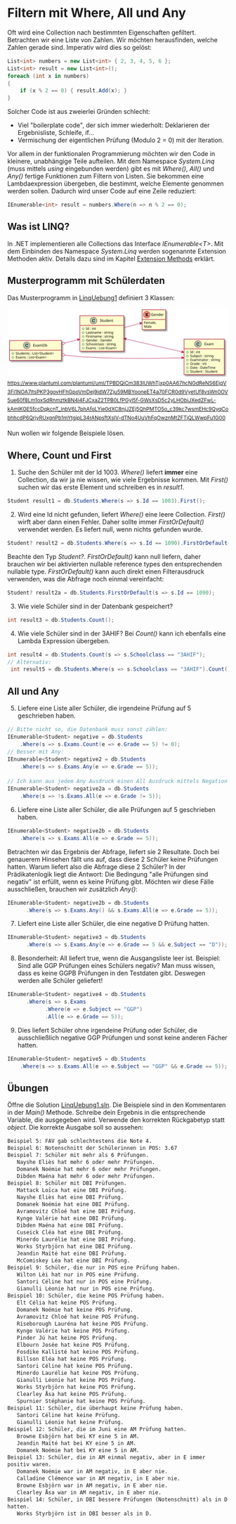 # Filtern mit Where, All und Any
Oft wird eine Collection nach bestimmten Eigenschaften gefiltert. Betrachten wir eine Liste von Zahlen.
Wir möchten herausfinden, welche Zahlen gerade sind. Imperativ wird dies so gelöst:
```c#
List<int> numbers = new List<int> { 2, 3, 4, 5, 6 };
List<int> result = new List<int>();
foreach (int x in numbers)
{
    if (x % 2 == 0) { result.Add(x); }
}
```

Solcher Code ist aus zweierlei Gründen schlecht:
- Viel "boilerplate code", der sich immer wiederholt: Deklarieren der Ergebnisliste, Schleife, if...
- Vermischung der eigentlichen Prüfung (Modulo 2 = 0) mit der Iteration.

Vor allem in der funktionalen Programmierung möchten wir den Code in kleinere, unabhängige Teile aufteilen.
Mit dem Namespace *System.Linq* (muss mittels *using* eingebunden werden) gibt es mit *Where()*, *All()* 
und *Any()* fertige Funktionen zum Filtern von Listen. Sie bekommen eine Lambdaexpression übergeben, die
bestimmt, welche Elemente genommen werden sollen. Dadurch wird unser Code auf eine Zeile reduziert:
```c#
IEnumerable<int> result = numbers.Where(n => n % 2 == 0);
```

## Was ist LINQ?

In .NET implementieren alle Collections das Interface *IEnumerable&lt;T&gt;*. Mit dem Einbinden
des Namespace *System.Linq* werden sogenannte Extension Methoden aktiv. Details dazu sind im Kapitel
[Extension Methods](../../Professional%20C%23/10_ExtensionMethods) erklärt.

## Musterprogramm mit Schülerdaten

Das Musterprogramm in [LinqUebung1](LinqUebung1) definiert 3 Klassen:

![](model_exams.svg)
<sup>
https://www.plantuml.com/plantuml/uml/TPBDQiCm383lUWhTjxp0AA67hcNGdReNS6EjqV3Fi1NOA7ltsPKP3govHFhGpoVmDej9idW7Zju59MBYooneET4a70FCR0d9VyetUf8vsWn0OV5ue60f8Lm1oxSdRnmztkBN4i4FJCxaZ2TPB0LfPGyl5f-GWsXsD5c2yLHObiJXedZFwL-kAmlKGE5fccDqkcnT_lnbV6L7phAfoLYie0dXC8njJZEj5QhPMTO5o_c39kc7wsmEHc9QyqCobhhcdP6QrjyRUxgnPb1mYtgjpL34rANpsftXslV-dTNo4UuVhFqOwznMtZFTjQLWwpFu1G00
</sup>

Nun wollen wir folgende Beispiele lösen.

## Where, Count und First

1. Suche den Schüler mit der Id 1003. *Where()* liefert **immer** eine Collection, da wir ja nie wissen,
   wie viele Ergebnisse kommen. Mit *First()* suchen wir das erste Element und schreiben es in *result1*.
```c#
Student result1 = db.Students.Where(s => s.Id == 1003).First();
```

2. Wird eine Id nicht gefunden, liefert *Where()* eine leere Collection. *First()* wirft aber dann einen Fehler.
Daher sollte immer *FirstOrDefault()* verwendet werden. Es liefert null, wenn nichts gefunden wurde.
```c#
Student? result2 = db.Students.Where(s => s.Id == 1090).FirstOrDefault();
```

Beachte den Typ *Student?*. *FirstOrDefault()* kann null liefern, daher brauchen wir bei aktivierten
nullable reference types den entsprechenden nullable type. *FirstOrDefault()* kann auch direkt
einen Filterausdruck verwenden, was die Abfrage noch einmal vereinfacht:
```c#
Student? result2a = db.Students.FirstOrDefault(s => s.Id == 1090);
```

3. Wie viele Schüler sind in der Datenbank gespeichert?
```c#
int result3 = db.Students.Count();
```

4. Wie viele Schüler sind in der 3AHIF? Bei *Count()* kann ich ebenfalls eine Lambda Expression übergeben.
```c#
int result4 = db.Students.Count(s => s.Schoolclass == "3AHIF");
// Alternativ:
 int result5 = db.Students.Where(s => s.Schoolclass == "3AHIF").Count();
```

## All und Any

5. Liefere eine Liste aller Schüler, die irgendeine Prüfung auf 5 geschrieben haben. 
```c#
// Bitte nicht so, die Datenbank muss sonst zählen:
IEnumerable<Student> negative = db.Students
    .Where(s => s.Exams.Count(e => e.Grade == 5) != 0);
// Besser mit Any:
IEnumerable<Student> negative2 = db.Students
    .Where(s => s.Exams.Any(e => e.Grade == 5));

// Ich kann aus jedem Any Ausdruck einen All Ausdruck mittels Negation erzeugen.
IEnumerable<Student> negative2a = db.Students
    .Where(s => !s.Exams.All(e => e.Grade != 5));
```

6. Liefere eine Liste aller Schüler, die alle Prüfungen auf 5 geschrieben haben.
```c#   
IEnumerable<Student> negative2b = db.Students
    .Where(s => s.Exams.All(e => e.Grade == 5));
```

Betrachten wir das Ergebnis der Abfrage, liefert sie 2 Resultate. Doch bei genauerem Hinsehen
fällt uns auf, dass diese 2 Schüler keine Prüfungen hatten. Warum liefert also die Abfrage
diese 2 Schüler? In der Prädikatenlogik liegt die Antwort: Die Bedingung "alle Prüfungen sind
negativ" ist erfüllt, wenn es keine Prüfung gibt. Möchten wir diese Fälle ausschließen, brauchen
wir zusätzlich *Any()*:
```c#
IEnumerable<Student> negative2b = db.Students
      .Where(s => s.Exams.Any() && s.Exams.All(e => e.Grade == 5));
```

7. Liefert eine Liste aller Schüler, die eine negative D Prüfung hatten.
```c#
IEnumerable<Student> negative3 = db.Students
      .Where(s => s.Exams.Any(e => e.Grade == 5 && e.Subject == "D"));
```

8. Besonderheit: All liefert true, wenn die Ausgangsliste leer ist. Beispiel: Sind alle GGP Prüfungen 
eines Schülers negativ? Man muss wissen, dass es keine GGPB Prüfungen in den Testdaten gibt. Deswegen 
werden alle Schüler geliefert!
```c#
IEnumerable<Student> negative4 = db.Students
      .Where(s => s.Exams
            .Where(e => e.Subject == "GGP")
            .All(e => e.Grade == 5));
```

9. Dies liefert Schüler ohne irgendeine Prüfung oder Schüler, die ausschließlich negative GGP Prüfungen 
und sonst keine anderen Fächer hatten.
```c#
IEnumerable<Student> negative5 = db.Students
    .Where(s => s.Exams.All(e => e.Subject == "GGP" && e.Grade == 5));
```

## Übungen
Öffne die Solution [LinqUebung1.sln](LinqUebung1). Die Beispiele sind in den Kommentaren in der *Main()* Methode.
Schreibe dein Ergebnis in die entsprechende Variable, die ausgegeben wird. Verwende den korrekten
Rückgabetyp statt *object*. Die korrekte Ausgabe soll so aussehen:
```
Beispiel 5: FAV gab schlechtestens die Note 4.
Beispiel 6: Notenschnitt der Schülerinnen in POS: 3.67
Beispiel 7: Schüler mit mehr als 6 Prüfungen.
   Nayshe Eliès hat mehr 6 oder mehr Prüfungen.
   Domanek Noémie hat mehr 6 oder mehr Prüfungen.
   Dibden Maéna hat mehr 6 oder mehr Prüfungen.
Beispiel 8: Schüler mit DBI Prüfungen.
   Mattack Loïca hat eine DBI Prüfung.
   Nayshe Eliès hat eine DBI Prüfung.
   Domanek Noémie hat eine DBI Prüfung.
   Avramovitz Chloé hat eine DBI Prüfung.
   Kynge Valérie hat eine DBI Prüfung.
   Dibden Maéna hat eine DBI Prüfung.
   Cuseick Cléa hat eine DBI Prüfung.
   Minerdo Laurélie hat eine DBI Prüfung.
   Works Styrbjörn hat eine DBI Prüfung.
   Jeandin Maïté hat eine DBI Prüfung.
   McComiskey Léa hat eine DBI Prüfung.
Beispiel 9: Schüler, die nur in POS eine Prüfung haben.
   Wilton Lèi hat nur in POS eine Prüfung.
   Santori Céline hat nur in POS eine Prüfung.
   Gianulli Léonie hat nur in POS eine Prüfung.
Beispiel 10: Schüler, die keine POS Prüfung haben.
   Elt Célia hat keine POS Prüfung.
   Domanek Noémie hat keine POS Prüfung.
   Avramovitz Chloé hat keine POS Prüfung.
   Riseborough Lauréna hat keine POS Prüfung.
   Kynge Valérie hat keine POS Prüfung.
   Pinder Jú hat keine POS Prüfung.
   Elbourn Josée hat keine POS Prüfung.
   Fosdike Kallisté hat keine POS Prüfung.
   Billson Eléa hat keine POS Prüfung.
   Santori Céline hat keine POS Prüfung.
   Minerdo Laurélie hat keine POS Prüfung.
   Gianulli Léonie hat keine POS Prüfung.
   Works Styrbjörn hat keine POS Prüfung.
   Clearley Åsa hat keine POS Prüfung.
   Spurnier Stéphanie hat keine POS Prüfung.
Beispiel 11: Schüler, die überhaupt keine Prüfung haben.
   Santori Céline hat keine Prüfung.
   Gianulli Léonie hat keine Prüfung.
Beispiel 12: Schüler, die im Juni eine AM Prüfung hatten.
   Browne Esbjörn hat bei KY eine 5 in AM.
   Jeandin Maïté hat bei KY eine 5 in AM.
   Domanek Noémie hat bei KY eine 5 in AM.
Beispiel 13: Schüler, die in AM einmal negativ, aber in E immer positiv waren.
   Domanek Noémie war in AM negativ, in E aber nie.
   Calladine Clémence war in AM negativ, in E aber nie.
   Browne Esbjörn war in AM negativ, in E aber nie.
   Clearley Åsa war in AM negativ, in E aber nie.
Beispiel 14: Schüler, in DBI bessere Prüfungen (Notenschnitt) als in D hatten.
   Works Styrbjörn ist in DBI besser als in D.
```
